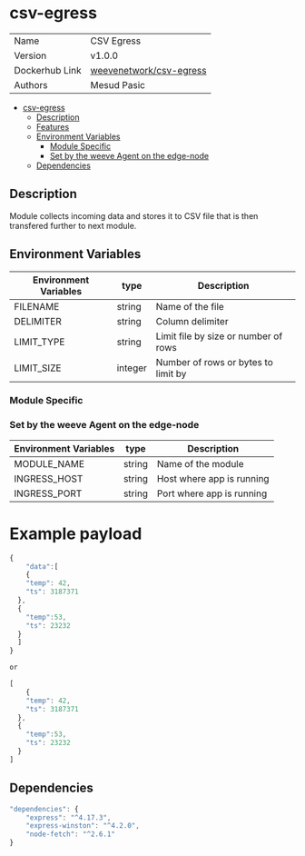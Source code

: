 # csv-egress

|                |                                                                             |
| -------------- | --------------------------------------------------------------------------- |
| Name           | CSV Egress                                                                  |
| Version        | v1.0.0                                                                      |
| Dockerhub Link | [weevenetwork/csv-egress](https://hub.docker.com/r/weevenetwork/csv-egress) |
| Authors        | Mesud Pasic                                                                 |

- [csv-egress](#csv-egress)
  - [Description](#description)
  - [Features](#features)
  - [Environment Variables](#environment-variables)
    - [Module Specific](#module-specific)
    - [Set by the weeve Agent on the edge-node](#set-by-the-weeve-agent-on-the-edge-node)
  - [Dependencies](#dependencies)

## Description

Module collects incoming data and stores it to CSV file that is then transfered further to next module.

## Environment Variables

| Environment Variables | type    | Description                          |
| --------------------- | ------- | ------------------------------------ |
| FILENAME              | string  | Name of the file                     |
| DELIMITER             | string  | Column delimiter                     |
| LIMIT_TYPE            | string  | Limit file by size or number of rows |
| LIMIT_SIZE            | integer | Number of rows or bytes to limit by  |

### Module Specific

### Set by the weeve Agent on the edge-node

| Environment Variables | type   | Description               |
| --------------------- | ------ | ------------------------- |
| MODULE_NAME           | string | Name of the module        |
| INGRESS_HOST          | string | Host where app is running |
| INGRESS_PORT          | string | Port where app is running |

# Example payload
```js
{
	"data":[
	{ 
    "temp": 42,
    "ts": 3187371
  },
  { 
    "temp":53,
    "ts": 23232
  }
  ]
}

or

[
	{ 
    "temp": 42,
    "ts": 3187371
  },
  { 
    "temp":53,
    "ts": 23232
  }
]


```
## Dependencies

```js
"dependencies": {
    "express": "^4.17.3",
    "express-winston": "^4.2.0",
    "node-fetch": "^2.6.1"
}
```
